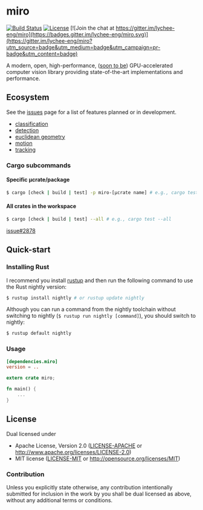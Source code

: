 miro
====

[![Build Status](https://travis-ci.org/lychee-eng/miro.svg?branch=master)](https://travis-ci.org/lychee-eng/miro)
[![License](https://img.shields.io/crates/l/miro.svg)](LICENSE)
[![Join the chat at https://gitter.im/lychee-eng/miro](https://badges.gitter.im/lychee-eng/miro.svg)](https://gitter.im/lychee-eng/miro?utm_source=badge&utm_medium=badge&utm_campaign=pr-badge&utm_content=badge)

A modern, open, high-performance, ([soon to be](/../../issues/5)) GPU-accelerated computer vision 
library providing state-of-the-art implementations and performance.

## Ecosystem

See the [issues](/../../issues) page for a list of features planned or in development.

- [classification](/../../issues/18)
- [detection](/../../issues/21)
- [euclidean geometry](/../../issues/19)
- [motion](/../../issues/7)
- [tracking](/../../issues/11)

### Cargo subcommands

#### Specific μcrate/package

```sh
$ cargo [check | build | test] -p miro-[μcrate name] # e.g., cargo test -p miro-euclidean
```

#### All crates in the workspace

```sh
$ cargo [check | build | test] --all # e.g., cargo test --all
```

[issue#2878](https://github.com/rust-lang/cargo/issues/2878)

## Quick-start

### Installing Rust

I recommend you install [rustup][rustup] and then run the following command to use 
the Rust nightly version:

```sh
$ rustup install nightly # or rustup update nightly
```

Although you can run a command from the nightly toolchain without switching to 
nightly (`$ rustup run nightly [command]`), you should switch to nightly:

```sh
$ rustup default nightly
```

### Usage

```toml
[dependencies.miro]
version = ..
```

```rust
extern crate miro;

fn main() {
	...
}
```

## License

Dual licensed under
  * Apache License, Version 2.0 ([LICENSE-APACHE][apache] or http://www.apache.org/licenses/LICENSE-2.0)
  * MIT license ([LICENSE-MIT][mit] or http://opensource.org/licenses/MIT)

### Contribution

Unless you explicitly state otherwise, any contribution intentionally submitted for inclusion in the 
work by you shall be dual licensed as above, without any additional terms or conditions.

[rustup]: https://www.rustup.rs
[apache]: ../../../license/blob/master/LICENSE-APACHE
[mit]: ../../../license/blob/master/LICENSE-MIT